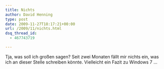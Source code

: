 ```yaml
---
title: Nichts
author: David Henning
type: post
date: 2009-11-27T18:17:21+00:00
url: /2009/11/nichts.html
dsq_thread_id:
  - 467743719

---
```

Tja, was soll ich großen sagen? Seit zwei Monaten fällt mir nichts ein, was ich an dieser Stelle schreiben könnte. Vielleicht ein Fazit zu Windows 7 &#8230;